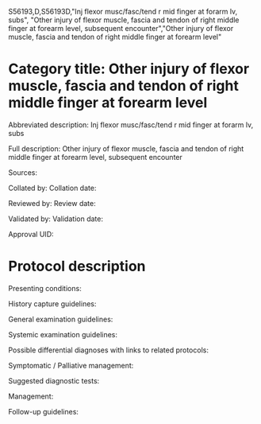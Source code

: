 S56193,D,S56193D,"Inj flexor musc/fasc/tend r mid finger at forarm lv, subs", "Other injury of flexor muscle, fascia and tendon of right middle finger at forearm level, subsequent encounter","Other injury of flexor muscle, fascia and tendon of right middle finger at forearm level"
# Category title: Other injury of flexor muscle, fascia and tendon of right middle finger at forearm level

Abbreviated description: Inj flexor musc/fasc/tend r mid finger at forarm lv, subs

Full description: Other injury of flexor muscle, fascia and tendon of right middle finger at forearm level, subsequent encounter

Sources:

Collated by:
Collation date:

Reviewed by:
Review date:

Validated by:
Validation date:

Approval UID:

# Protocol description

Presenting conditions:

History capture guidelines:

General examination guidelines:

Systemic examination guidelines:

Possible differential diagnoses with links to related protocols:

Symptomatic / Palliative management:

Suggested diagnostic tests:

Management:

Follow-up guidelines:
